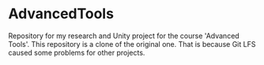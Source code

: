 # AdvancedTools
Repository for my research and Unity project for the course 'Advanced Tools'.
This repository is a clone of the original one. That is because Git LFS caused some problems for other projects.
